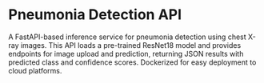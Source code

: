 # Pneumonia Detection API
A FastAPI-based inference service for pneumonia detection using chest X-ray images. This API loads a pre-trained ResNet18 model and provides endpoints for image upload and prediction, returning JSON results with predicted class and confidence scores. Dockerized for easy deployment to cloud platforms.
